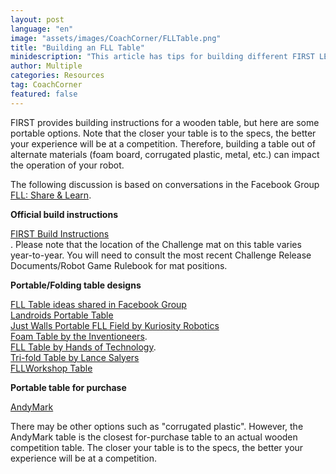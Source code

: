 ```yaml
---
layout: post
language: "en"
image: "assets/images/CoachCorner/FLLTable.png"
title: "Building an FLL Table"
minidescription: "This article has tips for building different FIRST LEGO League Tables."
author: Multiple
categories: Resources
tag: CoachCorner
featured: false
---
```


FIRST provides building instructions for a wooden table, but here are some portable options. Note that the closer your table is to the specs, the better your experience will be at a competition. Therefore, building a table out of alternate materials (foam board, corrugated plastic, metal, etc.) can impact the operation of your robot.

The following discussion is based on conversations in the  Facebook Group <a href="https://www.facebook.com/groups/FLLShareandLearn/">FLL: Share & Learn</a>.

**Official build instructions**

<a href= "https://firstinspiresst01.blob.core.windows.net/first-forward/fll-challenge/fll-challenge-robot-game-table-building-instructions.pdf">FIRST Build Instructions</a> <br>. Please note that the location of the Challenge mat on this table varies year-to-year. You will need to consult the most recent Challenge Release Documents/Robot Game Rulebook for mat positions.

**Portable/Folding table designs**

<a href= "https://www.facebook.com/groups/FLLShareandLearn/learning_content/">FLL Table ideas shared in Facebook Group</a> <br>
<a href= "https://www.livingstonrobotics.org/2015/07/19/landroids-fll-table/">Landroids Portable Table</a> <br>
<a href="https://youtu.be/5JG7tOT1DQU">Just Walls Portable FLL Field by Kuriosity Robotics <br>
<a href="http://nmfll.org/images/STOW-or-GO_Updated_Building_Instructions.pdf?fref=gc&dti=369520923432634">Foam Table by the Inventioneers</a>. <br>
 <a href="https://www.first-lego-league.org/files/inhalt/fll_en/general/participation/FLL_Challenge_Building_instruction_RobotGame_Folding_Table.pdf">FLL Table by Hands of Technology</a>. <br>
<a href="https://mike.renf.ro/pdfs/tri-fold%20table%20build%20instructions.pdf">Tri-fold Table by Lance Salyers</a> <br>
<a href="https://www.fllworkshop.org/portable-fll-table.html">FLLWorkshop Table</a> <br>


**Portable table for purchase**

<a href="https://www.andymark.com/products/robot-competition-table-fll">AndyMark</a> <br>

There may be other options such as "corrugated plastic". However, the AndyMark table is the closest for-purchase table to an actual wooden competition table. The closer your table is to the specs, the better your experience will be at a competition.
